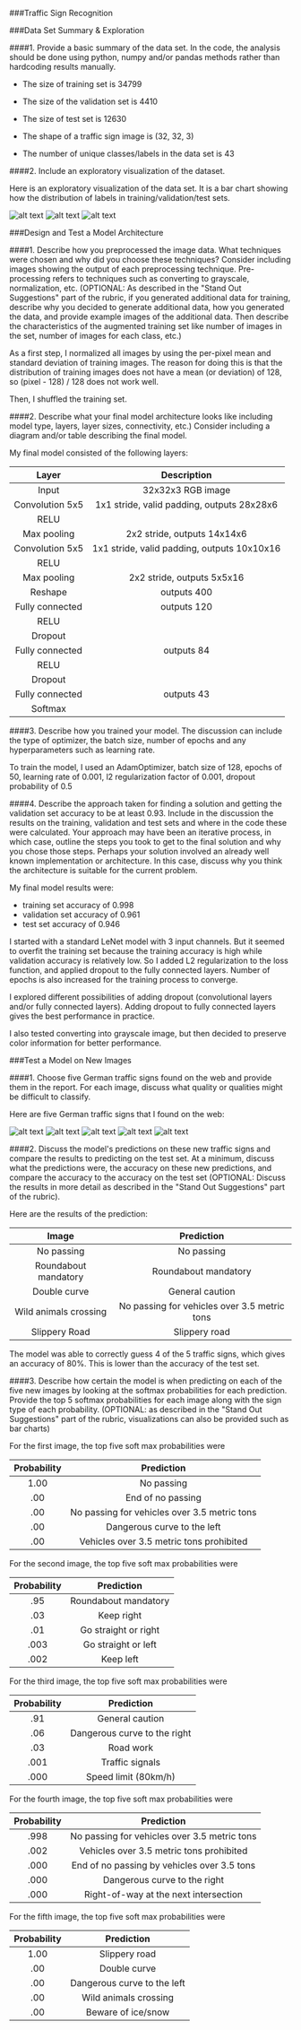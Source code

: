 ###Traffic Sign Recognition

[//]: # (Image References)

[bar_train]: ./bar_train.png "Bar Chart Training"
[bar_valid]: ./bar_valid.png "Bar Chart Validation"
[bar_test]: ./bar_test.png "Bar Chart Test"
[new1]: ./new_data/newpic1.png "Traffic Sign 1"
[new2]: ./new_data/newpic2.png "Traffic Sign 2"
[new3]: ./new_data/newpic3.png "Traffic Sign 3"
[new4]: ./new_data/newpic4.png "Traffic Sign 4"
[new5]: ./new_data/newpic5.png "Traffic Sign 5"

###Data Set Summary & Exploration

####1. Provide a basic summary of the data set. In the code, the analysis should be done using python, numpy and/or pandas methods rather than hardcoding results manually.

* The size of training set is 34799

* The size of the validation set is 4410

* The size of test set is 12630

* The shape of a traffic sign image is (32, 32, 3)

* The number of unique classes/labels in the data set is 43

####2. Include an exploratory visualization of the dataset.

Here is an exploratory visualization of the data set. It is a bar chart showing how the distribution of labels in training/validation/test sets.

![alt text][bar_train]
![alt text][bar_valid]
![alt text][bar_test]

###Design and Test a Model Architecture

####1. Describe how you preprocessed the image data. What techniques were chosen and why did you choose these techniques? Consider including images showing the output of each preprocessing technique. Pre-processing refers to techniques such as converting to grayscale, normalization, etc. (OPTIONAL: As described in the "Stand Out Suggestions" part of the rubric, if you generated additional data for training, describe why you decided to generate additional data, how you generated the data, and provide example images of the additional data. Then describe the characteristics of the augmented training set like number of images in the set, number of images for each class, etc.)

As a first step, I normalized all images by using the per-pixel mean and standard deviation of training images. The reason for doing this is that the distribution of training images does not have a mean (or deviation) of 128, so (pixel - 128) / 128 does not work well.

Then, I shuffled the training set.

####2. Describe what your final model architecture looks like including model type, layers, layer sizes, connectivity, etc.) Consider including a diagram and/or table describing the final model.

My final model consisted of the following layers:

| Layer         		|     Description	        					| 
|:---------------------:|:---------------------------------------------:| 
| Input         		| 32x32x3 RGB image   							| 
| Convolution 5x5     	| 1x1 stride, valid padding, outputs 28x28x6 	|
| RELU					|												|
| Max pooling	      	| 2x2 stride, outputs 14x14x6  					|
| Convolution 5x5	    | 1x1 stride, valid padding, outputs 10x10x16   |
| RELU 					| 												|
| Max pooling			| 2x2 stride, outputs 5x5x16					|
| Reshape				| outputs 400									|
| Fully connected		| outputs 120									|
| RELU 					| 												|
| Dropout 				|												|
| Fully connected		| outputs 84									|
| RELU 					| 												|
| Dropout 				|												|
| Fully connected		| outputs 43									|
| Softmax				| 	        									|


####3. Describe how you trained your model. The discussion can include the type of optimizer, the batch size, number of epochs and any hyperparameters such as learning rate.

To train the model, I used an AdamOptimizer, batch size of 128, epochs of 50, learning rate of 0.001, l2 regularization factor of 0.001, dropout probability of 0.5

####4. Describe the approach taken for finding a solution and getting the validation set accuracy to be at least 0.93. Include in the discussion the results on the training, validation and test sets and where in the code these were calculated. Your approach may have been an iterative process, in which case, outline the steps you took to get to the final solution and why you chose those steps. Perhaps your solution involved an already well known implementation or architecture. In this case, discuss why you think the architecture is suitable for the current problem.

My final model results were:
* training set accuracy of 0.998
* validation set accuracy of 0.961
* test set accuracy of 0.946

I started with a standard LeNet model with 3 input channels. But it seemed to overfit the training set because the training accuracy is high while validation accuracy is relatively low. So I added L2 regularization to the loss function, and applied dropout to the fully connected layers. Number of epochs is also increased for the training process to converge. 

I explored different possibilities of adding dropout (convolutional layers and/or fully connected layers). Adding dropout to fully connected layers gives the best performance in practice. 

I also tested converting into grayscale image, but then decided to preserve color information for better performance.

###Test a Model on New Images

####1. Choose five German traffic signs found on the web and provide them in the report. For each image, discuss what quality or qualities might be difficult to classify.

Here are five German traffic signs that I found on the web:

![alt text][new1] ![alt text][new2] ![alt text][new3] 
![alt text][new4] ![alt text][new5]



####2. Discuss the model's predictions on these new traffic signs and compare the results to predicting on the test set. At a minimum, discuss what the predictions were, the accuracy on these new predictions, and compare the accuracy to the accuracy on the test set (OPTIONAL: Discuss the results in more detail as described in the "Stand Out Suggestions" part of the rubric).

Here are the results of the prediction:

| Image			        |     Prediction	        					| 
|:---------------------:|:---------------------------------------------:| 
| No passing      		| No passing									| 
| Roundabout mandatory	| Roundabout mandatory							|
| Double curve			| General caution								|
| Wild animals crossing	| No passing for vehicles over 3.5 metric tons	|
| Slippery Road			| Slippery road									|


The model was able to correctly guess 4 of the 5 traffic signs, which gives an accuracy of 80%. This is lower than the accuracy of the test set.

####3. Describe how certain the model is when predicting on each of the five new images by looking at the softmax probabilities for each prediction. Provide the top 5 softmax probabilities for each image along with the sign type of each probability. (OPTIONAL: as described in the "Stand Out Suggestions" part of the rubric, visualizations can also be provided such as bar charts)

For the first image, the top five soft max probabilities were

| Probability         	|     Prediction	        					| 
|:---------------------:|:---------------------------------------------:| 
| 1.00         			| No passing   									| 
| .00     				| End of no passing 							|
| .00					| No passing for vehicles over 3.5 metric tons	|
| .00	      			| Dangerous curve to the left					|
| .00				    | Vehicles over 3.5 metric tons prohibited      |


For the second image, the top five soft max probabilities were

| Probability         	|     Prediction	        					| 
|:---------------------:|:---------------------------------------------:| 
| .95         			| Roundabout mandatory   						| 
| .03     				| Keep right 									|
| .01					| Go straight or right							|
| .003	      			| Go straight or left					 		|
| .002				    | Keep left      								|


For the third image, the top five soft max probabilities were

| Probability         	|     Prediction	        					| 
|:---------------------:|:---------------------------------------------:| 
| .91         			| General caution   							| 
| .06     				| Dangerous curve to the right 					|
| .03					| Road work										|
| .001	      			| Traffic signals					 			|
| .000				    | Speed limit (80km/h)      					|


For the fourth image, the top five soft max probabilities were

| Probability         	|     Prediction	        					| 
|:---------------------:|:---------------------------------------------:| 
| .998         			| No passing for vehicles over 3.5 metric tons	| 
| .002     				| Vehicles over 3.5 metric tons prohibited		|
| .000					| End of no passing by vehicles over 3.5 tons	|
| .000	      			| Dangerous curve to the right				 	|
| .000				    | Right-of-way at the next intersection     	|


For the fifth image, the top five soft max probabilities were

| Probability         	|     Prediction	        					| 
|:---------------------:|:---------------------------------------------:| 
| 1.00         			| Slippery road   								| 
| .00     				| Double curve 									|
| .00					| Dangerous curve to the left					|
| .00	      			| Wild animals crossing					 		|
| .00				    | Beware of ice/snow      						|



